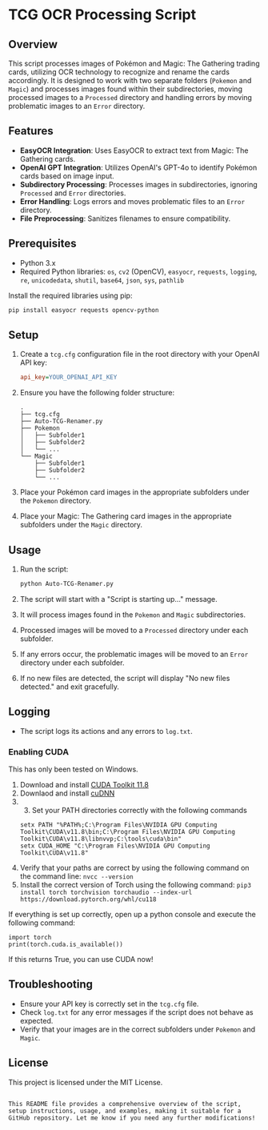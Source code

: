 
# TCG OCR Processing Script

## Overview

This script processes images of Pokémon and Magic: The Gathering trading cards, utilizing OCR technology to recognize and rename the cards accordingly. It is designed to work with two separate folders (`Pokemon` and `Magic`) and processes images found within their subdirectories, moving processed images to a `Processed` directory and handling errors by moving problematic images to an `Error` directory.

## Features

- **EasyOCR Integration**: Uses EasyOCR to extract text from Magic: The Gathering cards.
- **OpenAI GPT Integration**: Utilizes OpenAI's GPT-4o to identify Pokémon cards based on image input.
- **Subdirectory Processing**: Processes images in subdirectories, ignoring `Processed` and `Error` directories.
- **Error Handling**: Logs errors and moves problematic files to an `Error` directory.
- **File Preprocessing**: Sanitizes filenames to ensure compatibility.


## Prerequisites

- Python 3.x
- Required Python libraries: `os`, `cv2` (OpenCV), `easyocr`, `requests`, `logging`, `re`, `unicodedata`, `shutil`, `base64`, `json`, `sys`, `pathlib`

Install the required libraries using pip:

```bash
pip install easyocr requests opencv-python
```

## Setup

1. Create a `tcg.cfg` configuration file in the root directory with your OpenAI API key:

    ```cfg
    api_key=YOUR_OPENAI_API_KEY
    ```

2. Ensure you have the following folder structure:

    ```
    .
    ├── tcg.cfg
    ├── Auto-TCG-Renamer.py
    ├── Pokemon
    │   ├── Subfolder1
    │   ├── Subfolder2
    │   └── ...
    └── Magic
        ├── Subfolder1
        ├── Subfolder2
        └── ...
    ```

3. Place your Pokémon card images in the appropriate subfolders under the `Pokemon` directory.
4. Place your Magic: The Gathering card images in the appropriate subfolders under the `Magic` directory.

## Usage

1. Run the script:

    ```bash
    python Auto-TCG-Renamer.py
    ```

2. The script will start with a "Script is starting up..." message.
3. It will process images found in the `Pokemon` and `Magic` subdirectories.
4. Processed images will be moved to a `Processed` directory under each subfolder.
5. If any errors occur, the problematic images will be moved to an `Error` directory under each subfolder.
6. If no new files are detected, the script will display "No new files detected." and exit gracefully.

## Logging

- The script logs its actions and any errors to `log.txt`.

### Enabling CUDA

This has only been tested on Windows.

 1. Download and install [CUDA Toolkit 11.8](https://developer.nvidia.com/cuda-11-8-0-download-archive)
 2. Downlaod and install [cuDNN](https://developer.nvidia.com/cudnn-downloads)
 3. 3. Set your PATH directories correctly with the following commands
     ```
     setx PATH "%PATH%;C:\Program Files\NVIDIA GPU Computing Toolkit\CUDA\v11.8\bin;C:\Program Files\NVIDIA GPU Computing Toolkit\CUDA\v11.8\libnvvp;C:\tools\cuda\bin"
     setx CUDA_HOME "C:\Program Files\NVIDIA GPU Computing Toolkit\CUDA\v11.8"
     
  4. Verify that your paths are correct by using the following command on the command line:
     `nvcc --version`
  5. Install the correct version of Torch using the following command:
`pip3 install torch torchvision torchaudio --index-url https://download.pytorch.org/whl/cu118`

If everything is set up correctly, open up a python console and execute the following command: 
```
import torch
print(torch.cuda.is_available())
```
If this returns True, you can use CUDA now!


## Troubleshooting

- Ensure your API key is correctly set in the `tcg.cfg` file.
- Check `log.txt` for any error messages if the script does not behave as expected.
- Verify that your images are in the correct subfolders under `Pokemon` and `Magic`.

## License

This project is licensed under the MIT License.

```

This README file provides a comprehensive overview of the script, setup instructions, usage, and examples, making it suitable for a GitHub repository. Let me know if you need any further modifications!
